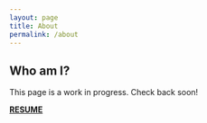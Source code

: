 ```yaml
---
layout: page
title: About
permalink: /about
---
```


## Who am I?

This page is a work in progress. Check back soon!

**[RESUME](/assets/resume.pdf)**
